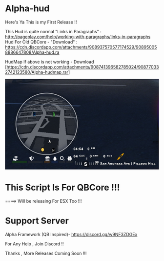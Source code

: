 # Alpha-hud

Here's Ya This is my First Release !! 

This Hud is quite normal 
"Links in Paragraphs" : http://pageplay.com/help/working-with-paragraphs/links-in-paragraphs 
Hud For Old QBCore - "Download" : https://cdn.discordapp.com/attachments/908937570577174529/908950058886647808/Alpha-hud.ra




HudMap If above is not working - Download [https://cdn.discordapp.com/attachments/908741396582785024/908770332742123580/Alpha-hudmap.rar]

![](Alpha-hud/html/preview.png)

# This Script Is For QBCore !!!

====> Will be releasing For ESX Too !!!


# Support Server
Alpha Framework (QB Inspired)- https://discord.gg/w9NF3ZDGEx 

For Any Help , Join Discord !!


Thanks , More Releases Coming Soon !!!
